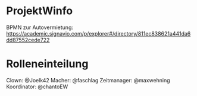 # ProjektWinfo

BPMN zur Autovermietung: https://academic.signavio.com/p/explorer#/directory/811ec838621a441da6dd87552cede722 

# Rolleneinteilung

Clown: @Joelk42
Macher: @faschlag
Zeitmanager: @maxwehning
Koordinator: @chantoEW
